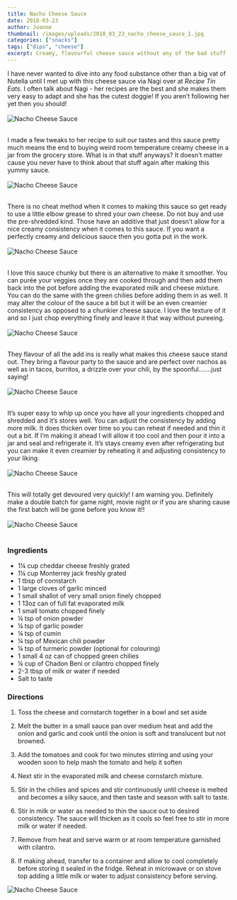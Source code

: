 ```yaml
---
title: Nacho Cheese Sauce
date: 2018-03-23
author: Joanne
thumbnail: /images/uploads/2018_03_23_nacho_cheese_sauce_1.jpg
categories: ["snacks"]
tags: ["dips", "cheese"]
excerpt: Creamy, flavourful cheese sauce without any of the bad stuff
---
```


I have never wanted to dive into any food substance other than a big vat of Nutella until I met up with this cheese sauce via Nagi over at _Recipe Tin Eats_. I often talk about Nagi - her recipes are the best and she makes them very easy to adapt and she has the cutest doggie! If you aren’t following her yet then you should!
</br>
</br>
![Nacho Cheese Sauce](/images/uploads/2018_03_23_nacho_cheese_sauce_2.jpg)
</br>
</br>

I made a few tweaks to her recipe to suit our tastes and this sauce pretty much means the end to buying weird room temperature creamy cheese in a jar from the grocery store. What is in that stuff anyways? It doesn’t matter cause you never have to think about that stuff again after making this yummy sauce.
</br>
</br>
![Nacho Cheese Sauce](/images/uploads/2018_03_23_nacho_cheese_sauce_3.jpg)
</br>
</br>

There is no cheat method when it comes to making this sauce so get ready to use a little elbow grease to shred your own cheese. Do not buy and use the pre-shredded kind. Those have an additive that just doesn’t allow for a nice creamy consistency when it comes to this sauce. If you want a perfectly creamy and delicious sauce then you gotta put in the work.
</br>
</br>
![Nacho Cheese Sauce](/images/uploads/2018_03_23_nacho_cheese_sauce_4.jpg)
</br>
</br>

I love this sauce chunky but there is an alternative to make  it smoother. You can purée your veggies once they are cooked through and then add them back into the pot before adding the evaporated milk and cheese mixture. You can do the same with the green chilies before adding them in as well. It may alter the colour of the sauce a bit but it will be an even creamier consistency as opposed to a chunkier cheese sauce.  I love the texture of it and so I just chop everything finely and leave it that way without pureeing.
</br>
</br>
![Nacho Cheese Sauce](/images/uploads/2018_03_23_nacho_cheese_sauce_5.jpg)
</br>
</br>

They flavour of all the add ins is really what makes this cheese sauce stand out. They bring a flavour  party to the sauce and are perfect over nachos as well as in tacos, burritos, a drizzle over your chili, by the spoonful.......just saying!
</br>
</br>
![Nacho Cheese Sauce](/images/uploads/2018_03_23_nacho_cheese_sauce_6.jpg)
</br>
</br>

It’s super easy to whip up once you have all your ingredients chopped and shredded and it’s stores well. You can adjust the consistency by adding more milk. It does thicken over time so you can reheat if needed and thin it out a bit. If I’m making it ahead I will allow it too cool and then pour it into a jar and seal and refrigerate it. It’s stays creamy even after refrigerating but you can make it even creamier by reheating it and adjusting consistency to your liking.
</br>
</br>
![Nacho Cheese Sauce](/images/uploads/2018_03_23_nacho_cheese_sauce_7.jpg)
</br>
</br>

This will totally get devoured very quickly! I am warning you. Definitely make a double batch for game night, movie night or if you are sharing cause the first batch will be gone before you know it!! 
</br>
</br>
![Nacho Cheese Sauce](/images/uploads/2018_03_23_nacho_cheese_sauce_8.jpg)
</br>
</br>

### Ingredients 

* 1&frac14; cup cheddar cheese freshly grated 
* 1&frac14; cup Monterrey jack freshly grated 
* 1 tbsp of cornstarch 
* 1 large cloves of garlic minced 
* 1 small shallot of very small onion finely chopped 
* 1 13oz can of full fat evaporated milk 
* 1 small tomato chopped finely 
* &frac14; tsp of onion powder
* &frac14; tsp of garlic powder 
* &frac14; tsp of cumin 
* &frac14; tsp of Mexican chili powder 
* &frac14; tsp of turmeric powder (optional for colouring) 
* 1 small 4 oz can of chopped green chilies 
* &frac14; cup of Chadon Beni or cilantro chopped finely 
* 2-3 tbsp of milk or water if needed 
* Salt to taste 

### Directions

1. Toss the cheese and cornstarch together in a bowl and set aside 

1. Melt the butter in a small sauce pan over medium heat and add the onion and garlic and cook until the onion is soft and translucent but not browned. 

1. Add the tomatoes and cook for two minutes stirring and using your wooden soon to help mash the tomato and help it soften 

1. Next stir in the evaporated milk and cheese cornstarch mixture. 

1. Stir in the chilies and spices and stir continuously until cheese is melted and becomes a silky sauce, and then taste and season with salt to taste. 

1. Stir in milk or water as needed to thin the sauce out to desired consistency.  The sauce will thicken as it cools so feel free to stir in more milk or water if needed. 

1. Remove from heat and serve warm or at room temperature garnished with cilantro. 

1. If making ahead, transfer to a container and allow to cool completely before storing it sealed in the fridge. Reheat in microwave or on stove top adding a little milk or water to adjust consistency before serving.  

![Nacho Cheese Sauce](/images/uploads/2018_03_23_nacho_cheese_sauce_9.jpg)
